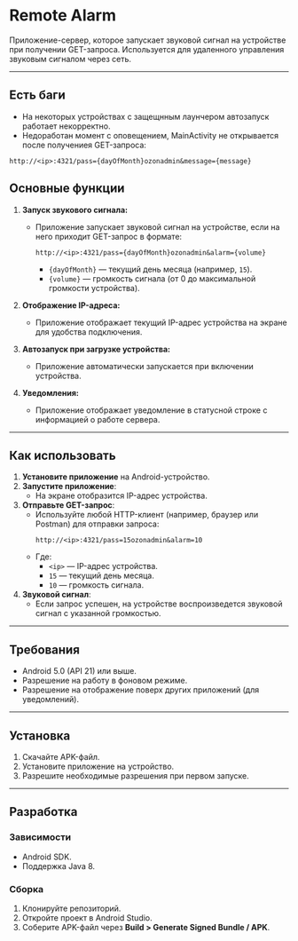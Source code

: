 # Remote Alarm

Приложение-сервер, которое запускает звуковой сигнал на устройстве при получении GET-запроса. Используется для удаленного управления звуковым сигналом через сеть.

---

## Есть баги
- На некоторых устройствах с защещнным лаунчером автозапуск работает некорректно.
- Недоработан момент с оповещением, MainActivity не открывается после получениея GET-запроса:
```
http://<ip>:4321/pass={dayOfMonth}ozonadmin&message={message}
```


## Основные функции

1. **Запуск звукового сигнала:**
   - Приложение запускает звуковой сигнал на устройстве, если на него приходит GET-запрос в формате:
     ```
     http://<ip>:4321/pass={dayOfMonth}ozonadmin&alarm={volume}
     ```
     - `{dayOfMonth}` — текущий день месяца (например, `15`).
     - `{volume}` — громкость сигнала (от 0 до максимальной громкости устройства).

2. **Отображение IP-адреса:**
   - Приложение отображает текущий IP-адрес устройства на экране для удобства подключения.

3. **Автозапуск при загрузке устройства:**
   - Приложение автоматически запускается при включении устройства.

4. **Уведомления:**
   - Приложение отображает уведомление в статусной строке с информацией о работе сервера.

---

## Как использовать

1. **Установите приложение** на Android-устройство.
2. **Запустите приложение**:
   - На экране отобразится IP-адрес устройства.
3. **Отправьте GET-запрос**:
   - Используйте любой HTTP-клиент (например, браузер или Postman) для отправки запроса:
     ```
     http://<ip>:4321/pass=15ozonadmin&alarm=10
     ```
   - Где:
     - `<ip>` — IP-адрес устройства.
     - `15` — текущий день месяца.
     - `10` — громкость сигнала.
4. **Звуковой сигнал**:
   - Если запрос успешен, на устройстве воспроизведется звуковой сигнал с указанной громкостью.

---

## Требования

- Android 5.0 (API 21) или выше.
- Разрешение на работу в фоновом режиме.
- Разрешение на отображение поверх других приложений (для уведомлений).

---

## Установка

1. Скачайте APK-файл.
2. Установите приложение на устройство.
3. Разрешите необходимые разрешения при первом запуске.

---

## Разработка

### Зависимости

- Android SDK.
- Поддержка Java 8.

### Сборка

1. Клонируйте репозиторий.
2. Откройте проект в Android Studio.
3. Соберите APK-файл через **Build > Generate Signed Bundle / APK**.
